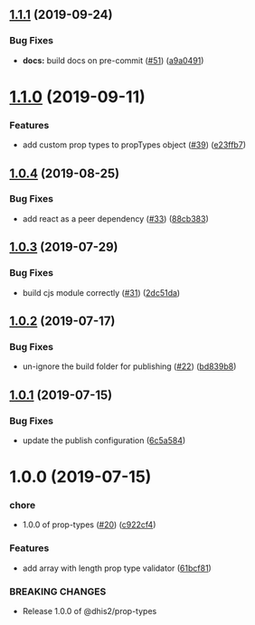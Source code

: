 ## [1.1.1](https://github.com/dhis2/prop-types/compare/v1.1.0...v1.1.1) (2019-09-24)


### Bug Fixes

* **docs:** build docs on pre-commit ([#51](https://github.com/dhis2/prop-types/issues/51)) ([a9a0491](https://github.com/dhis2/prop-types/commit/a9a0491))

# [1.1.0](https://github.com/dhis2/prop-types/compare/v1.0.4...v1.1.0) (2019-09-11)


### Features

* add custom prop types to propTypes object ([#39](https://github.com/dhis2/prop-types/issues/39)) ([e23ffb7](https://github.com/dhis2/prop-types/commit/e23ffb7))

## [1.0.4](https://github.com/dhis2/prop-types/compare/v1.0.3...v1.0.4) (2019-08-25)


### Bug Fixes

* add react as a peer dependency ([#33](https://github.com/dhis2/prop-types/issues/33)) ([88cb383](https://github.com/dhis2/prop-types/commit/88cb383))

## [1.0.3](https://github.com/dhis2/prop-types/compare/v1.0.2...v1.0.3) (2019-07-29)


### Bug Fixes

* build cjs module correctly ([#31](https://github.com/dhis2/prop-types/issues/31)) ([2dc51da](https://github.com/dhis2/prop-types/commit/2dc51da))

## [1.0.2](https://github.com/dhis2/prop-types/compare/v1.0.1...v1.0.2) (2019-07-17)


### Bug Fixes

* un-ignore the build folder for publishing ([#22](https://github.com/dhis2/prop-types/issues/22)) ([bd839b8](https://github.com/dhis2/prop-types/commit/bd839b8))

## [1.0.1](https://github.com/dhis2/prop-types/compare/v1.0.0...v1.0.1) (2019-07-15)


### Bug Fixes

* update the publish configuration ([6c5a584](https://github.com/dhis2/prop-types/commit/6c5a584))

# 1.0.0 (2019-07-15)


### chore

* 1.0.0 of prop-types ([#20](https://github.com/dhis2/prop-types/issues/20)) ([c922cf4](https://github.com/dhis2/prop-types/commit/c922cf4))


### Features

* add array with length prop type validator ([61bcf81](https://github.com/dhis2/prop-types/commit/61bcf81))


### BREAKING CHANGES

* Release 1.0.0 of @dhis2/prop-types
